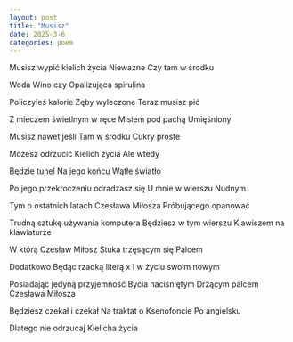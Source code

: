 ```yaml
---
layout: post
title: "Musisz"
date: 2025-3-6
categories: poem
---
```



Musisz wypić kielich życia
Nieważne
Czy tam w środku

Woda
Wino czy
Opalizująca spirulina

Policzyłeś kalorie
Zęby wyleczone
Teraz musisz pić

Z mieczem świetlnym w ręce
Misiem pod pachą
Umięśniony

Musisz nawet jeśli
Tam w środku
Cukry proste

Możesz odrzucić
Kielich życia
Ale wtedy

Będzie tunel
Na jego końcu
Wątłe światło

Po jego przekroczeniu odradzasz się
U mnie w wierszu
Nudnym

Tym o ostatnich latach
Czesława Miłosza
Próbującego opanować

Trudną sztukę używania komputera
Będziesz w tym wierszu
Klawiszem na klawiaturze

W którą Czesław Miłosz
Stuka trzęsącym się
Palcem

Dodatkowo
Będąc rzadką literą x
I w życiu swoim nowym

Posiadając jedyną przyjemność
Bycia naciśniętym
Drżącym palcem Czesława Miłosza

Będziesz czekał i czekał
Na traktat o Ksenofoncie 
Po angielsku

Dlatego nie odrzucaj
Kielicha życia


